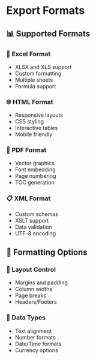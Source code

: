 # Export Formats

## 📊 Supported Formats

### 📑 Excel Format
- XLSX and XLS support
- Custom formatting
- Multiple sheets
- Formula support

### 🌐 HTML Format
- Responsive layouts
- CSS styling
- Interactive tables
- Mobile friendly

### 📄 PDF Format
- Vector graphics
- Font embedding
- Page numbering
- TOC generation

### 📋 XML Format
- Custom schemas
- XSLT support
- Data validation
- UTF-8 encoding

## 🎨 Formatting Options

### 📐 Layout Control
- Margins and padding
- Column widths
- Page breaks
- Headers/Footers

### 🎯 Data Types
- Text alignment
- Number formats
- Date/Time formats
- Currency options
